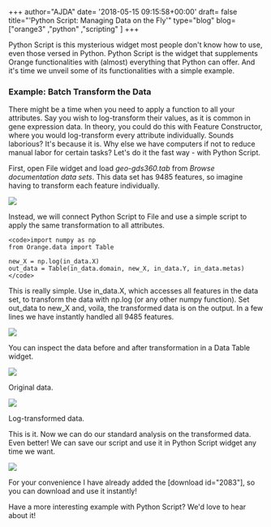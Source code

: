 +++
author="AJDA"
date= '2018-05-15 09:15:58+00:00'
draft= false
title="'Python Script: Managing Data on the Fly'"
type="blog"
blog=["orange3" ,"python" ,"scripting" ]
+++

Python Script is this mysterious widget most people don't know how to use, even those versed in Python. Python Script is the widget that supplements Orange functionalities with (almost) everything that Python can offer. And it's time we unveil some of its functionalities with a simple example.


### Example: Batch Transform the Data


There might be a time when you need to apply a function to all your attributes. Say you wish to log-transform their values, as it is common in gene expression data. In theory, you could do this with Feature Constructor, where you would log-transform every attribute individually. Sounds laborious? It's because it is. Why else we have computers if not to reduce manual labor for certain tasks? Let's do it the fast way - with Python Script.

First, open File widget and load _geo-gds360.tab_ from _Browse documentation data sets_. This data set has 9485 features, so imagine having to transform each feature individually.

![](/images/2018/05/Screen-Shot-2018-05-11-at-12.18.56.png)


Instead, we will connect Python Script to File and use a simple script to apply the same transformation to all attributes.

    
    <code>import numpy as np
    from Orange.data import Table
    
    new_X = np.log(in_data.X)
    out_data = Table(in_data.domain, new_X, in_data.Y, in_data.metas)
    </code>


This is really simple. Use in_data.X, which accesses all features in the data set, to transform the data with np.log (or any other numpy function). Set out_data to new_X and, voila, the transformed data is on the output. In a few lines we have instantly handled all 9485 features.

![](/images/2018/05/Screen-Shot-2018-05-11-at-13.32.25.png)

You can inspect the data before and after transformation in a Data Table widget.

![](/images/2018/05/Screen-Shot-2018-05-11-at-13.33.28.png)

Original data.

![](/images/2018/05/Screen-Shot-2018-05-11-at-13.33.38.png)

Log-transformed data.



This is it. Now we can do our standard analysis on the transformed data. Even better! We can save our script and use it in Python Script widget any time we want.

![](/images/2018/05/Screen-Shot-2018-05-15-at-10.13.26.png)

For your convenience I have already added the [download id="2083"], so you can download and use it instantly!

Have a more interesting example with Python Script? We'd love to hear about it!
